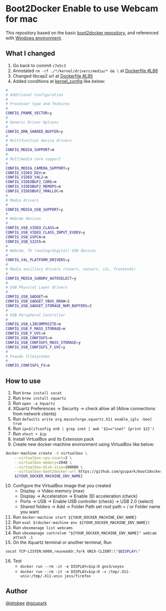 # Boot2Docker Enable to use Webcam for mac

This repository based on the basic [boot2docker repository](https://github.com/boot2docker/boot2docker), and referenced with [Windows environment](https://github.com/Alexoner/boot2docker).

## What I changed

1. Go back to commit `c7e5c3`
2. Annotated `rm -rf ./*/kernel/drivers/media/* && \` at [Dockerfile #L86](./Dockerfile#L86)
3. Changed libcap2 url at [Dockerfile #L95](./Dockerfile#L85)
4. Added conditions at [kernel_config](./kernel_config#L5062) like below:

```sh
#
# Additional Configuration
#
# Processor type and features
#
CONFIG_FRAME_VECTOR=y
#
# Generic Driver Options
#
CONFIG_DMA_SHARED_BUFFER=y
#
# Multifunction device drivers
#
CONFIG_MEDIA_SUPPORT=m
#
# Multimedia core support
#
CONFIG_MEDIA_CAMERA_SUPPORT=y
CONFIG_VIDEO_DEV=m
CONFIG_VIDEO_V4L2=m
CONFIG_VIDEOBUF2_CORE=m
CONFIG_VIDEOBUF2_MEMOPS=m
CONFIG_VIDEOBUF2_VMALLOC=m
#
# Media drivers
#
CONFIG_MEDIA_USB_SUPPORT=y
#
# Webcam devices
#
CONFIG_USB_VIDEO_CLASS=m
CONFIG_USB_VIDEO_CLASS_INPUT_EVDEV=y
CONFIG_USB_GSPCA=m
CONFIG_USB_S2255=m
#
# Webcam, TV (analog/digital) USB devices
#
CONFIG_V4L_PLATFORM_DRIVERS=y
#
# Media ancillary drivers (tuners, sensors, i2c, frontends)
#
CONFIG_MEDIA_SUBDRV_AUTOSELECT=y
#
# USB Physical Layer drivers
#
CONFIG_USB_GADGET=m
CONFIG_USB_GADGET_VBUS_DRAW=2
CONFIG_USB_GADGET_STORAGE_NUM_BUFFERS=2
#
# USB Peripheral Controller
#
CONFIG_USB_LIBCOMPOSITE=m
CONFIG_USB_F_MASS_STORAGE=m
CONFIG_USB_F_UVC=m
CONFIG_USB_CONFIGFS=m
CONFIG_USB_CONFIGFS_MASS_STORAGE=y
CONFIG_USB_CONFIGFS_F_UVC=y
#
# Pseudo filesystems
#
CONFIG_CONFIGFS_FS=m
```

## How to use

1. Run `brew install socat`
2. Run `brew install xquartz`
3. Run `open -a Xquartz`
4. XQuartz Preferences -> Security -> check allow all (Allow connections from network clients)
5. Run `defaults write org.macosforge.xquartz.X11 enable_iglx -bool true`
6. Run `ip=$(ifconfig en0 | grep inet | awk '$1=="inet" {print $2}')`
7. Run `xhost + $ip`
8. Install VirtualBox and its Extension pack
9. Create new docker-machine environment using VirtualBox like below:
```sh
docker-machine create -d virtualbox \
	--virtualbox-cpu-count=2 \
	--virtualbox-memory=2048 \
	--virtualbox-disk-size=100000 \
	--virtualbox-boot2docker-url https://github.com/gzupark/boot2docker-webcam-mac/releases/download/18.06.1-ce-usb/boot2docker.iso \
	${YOUR_DOCKER_MACHINE_ENV_NAME}
```
10. Configure the VirtualBox image that you created
    - Display -> Video memory (max)
	- Display -> Acceleration -> Enable 3D acceleration (check)
	- Ports -> USB -> Enable USB controller (check) -> USB 2.0 (select)
	- Shared folders -> Add -> Folder Path set root path = / or Folder name you want
11. Run `docker-machine start ${YOUR_DOCKER_MACHINE_ENV_NAME}`
12. Run `eval $(docker-machine env ${YOUR_DOCKER_MACHINE_ENV_NAME})`
13. Run `vboxmanage list webcams`
14. Run `vboxmanage controlvm "${YOUR_DOCKER_MACHINE_ENV_NAME}" webcam attach .1`
15. On the Xquartz terminal or another terminal, Run 
```sh
socat TCP-LISTEN:6000,reuseaddr,fork UNIX-CLIENT:\"$DISPLAY\"
```
16. Test
	- `docker run --rm -it -e DISPLAY=$ip:0 gns3/xeyes`
	- `docker run --rm -it -e DISPLAY=$ip:0 -v /tmp/.X11-unix:/tmp/.X11-unix jess/firefox`


## Author

[@jetsbee](https://github.com/jetsbee) [@gzupark](https://github.com/gzupark)
